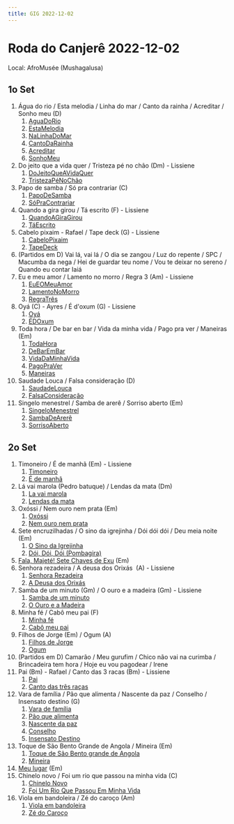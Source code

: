 ```yaml
---
title: GIG 2022-12-02
---
```


# Roda do Canjerê 2022-12-02

Local: AfroMusée (Mushagalusa)

## 1o Set

1. Água do rio / Esta melodia / Linha do mar / Canto da rainha / Acreditar / Sonho meu (D)
	1. [AguaDoRio](letras/AguaDoRio.md)
	3. [EstaMelodia](letras/EstaMelodia.md)
	4. [NaLinhaDoMar](letras/NaLinhaDoMar.md)
	5. [CantoDaRainha](letras/CantoDaRainha.md)
	6. [Acreditar](letras/Acreditar.md)
	7. [SonhoMeu](letras/SonhoMeu.md)
2. Do jeito que a vida quer / Tristeza pé no chão (Dm) - Lissiene
	1. [DoJeitoQueAVidaQuer](letras/DoJeitoQueAVidaQuer.md)
	2. [TristezaPéNoChão](letras/TristezaPéNoChão.md)
3. Papo de samba / Só pra contrariar (C)
	1. [PapoDeSamba](letras/PapoDeSamba.md)
	2. [SóPraContrariar](letras/SóPraContrariar.md)
4. Quando a gira girou / Tá escrito (F) - Lissiene
	1. [QuandoAGiraGirou](letras/QuandoAGiraGirou.md)
	2. [TáEscrito](letras/TáEscrito.md)
5. Cabelo pixaim - Rafael / Tape deck (G) - Lissiene
	1. [CabeloPixaim](letras/CabeloPixaim.md)
	2. [TapeDeck](letras/TapeDeck.md)
6. (Partidos em D) Vai lá, vai lá / O dia se zangou / Luz do repente / SPC / Macumba da nega / Hei de guardar teu nome / Vou te deixar no sereno / Quando eu contar Iaiá
7. Eu e meu amor / Lamento no morro / Regra 3 (Am) - Lissiene
	1. [EuEOMeuAmor](letras/EuEOMeuAmor.md)
	2. [LamentoNoMorro](letras/LamentoNoMorro.md)
	3. [RegraTrês](letras/RegraTrês.md)
8. Oyá (C) - Ayres / É d'oxum (G) - Lissiene
	1. [Oyá](letras/Oyá.md)
	2. [ÉDOxum](letras/ÉDOxum.md)
9. Toda hora / De bar en bar / Vida da minha vida / Pago pra ver / Maneiras (Em)
	1. [TodaHora](letras/TodaHora.md)
	2. [DeBarEmBar](letras/DeBarEmBar.md)
	3. [VidaDaMinhaVida](letras/VidaDaMinhaVida.md)
	4. [PagoPraVer](letras/PagoPraVer.md)
	5. [Maneiras](letras/Maneiras.md)
10. Saudade Louca / Falsa consideração (D)
	1. [SaudadeLouca](letras/SaudadeLouca.md)
	2. [FalsaConsideração](letras/FalsaConsideração.md)
11. Singelo menestrel / Samba de arerê / Sorriso aberto (Em)
	1. [SingeloMenestrel](letras/SingeloMenestrel.md)
	2. [SambaDeArerê](letras/SambaDeArerê.md)
	3. [SorrisoAberto](letras/SorrisoAberto.md)

## 2o Set

1. Timoneiro / É de manhã (Em) - Lissiene
	1. [Timoneiro](letras/Timoneiro.md)
	2. [É de manhã](letras/É%20de%20manhã.md)
2. Lá vai marola (Pedro batuque) / Lendas da mata (Dm)
	1. [La vai marola](letras/La%20vai%20marola.md)
	2. [Lendas da mata](letras/Lendas%20da%20mata.md)
3. Oxóssi / Nem ouro nem prata (Em)
	1. [Oxóssi](letras/Oxóssi.md)
	2. [Nem ouro nem prata](letras/Nem%20ouro%20nem%20prata.md)
4. Sete encruzilhadas / O sino da igrejinha / Dói dói dói / Deu meia noite (Em)
	1. [O Sino da Igrejinha](letras/O%20Sino%20da%20Igrejinha.md)
	2. [Dói, Dói, Dói (Pombagira)](letras/Dói,%20Dói,%20Dói%20(Pombagira).md)
5. [Fala, Majeté! Sete Chaves de Exu](letras/Fala,%20Majeté!%20Sete%20Chaves%20de%20Exu.md) (Em)
6. Senhora rezadeira / A deusa dos Orixás  (A) - Lissiene
	1. [Senhora Rezadeira](letras/Senhora%20Rezadeira.md)
	2. [A Deusa dos Orixás](letras/A%20Deusa%20dos%20Orixás.md)
7. Samba de um minuto (Gm) / O ouro e a madeira (Gm) - Lissiene
	1. [Samba de um minuto](letras/Samba%20de%20um%20minuto.md)
	2. [O Ouro e a Madeira](letras/O%20Ouro%20e%20a%20Madeira.md)
8. Minha fé / Cabô meu pai (F)
	1. [Minha fé](letras/Minha%20fé.md)
	2. [Cabô meu pai](letras/Cabô%20meu%20pai.md)
9. Filhos de Jorge (Em) / Ogum (A)
	1. [Filhos de Jorge](letras/Filhos%20de%20Jorge.md)
	2. [Ogum](letras/Ogum.md)
10. (Partidos em D) Camarão / Meu gurufim / Chico não vai na curimba / Brincadeira tem hora / Hoje eu vou pagodear / Irene
11. Pai (Bm) - Rafael / Canto das 3 racas (Bm) - Lissiene
	1. [Pai](letras/Pai.md)
	2. [Canto das três raças](letras/Canto%20das%20três%20raças.md)
12. Vara de família / Pão que alimenta / Nascente da paz / Conselho / Insensato destino (G)
	1. [Vara de família](letras/Vara%20de%20família.md)
	2. [Pão que alimenta](letras/Pão%20que%20alimenta.md)
	3. [Nascente da paz](letras/Nascente%20da%20paz.md)
	4. [Conselho](letras/Conselho.md)
	5. [Insensato Destino](letras/Insensato%20Destino.md)
13. Toque de São Bento Grande de Angola / Mineira (Em)
	1. [Toque de São Bento grande de Angola](letras/Toque%20de%20São%20Bento%20grande%20de%20Angola.md)
	2. [Mineira](letras/Mineira.md)
14. [Meu lugar](letras/Meu%20lugar.md) (Em)
15. Chinelo novo / Foi um rio que passou na minha vida (C)
	1. [Chinelo Novo](letras/Chinelo%20Novo.md)
	2. [Foi Um Rio Que Passou Em Minha Vida](letras/Foi%20Um%20Rio%20Que%20Passou%20Em%20Minha%20Vida.md)
16. Viola em bandoleira / Zé do caroço (Am)
	1. [Viola em bandoleira](letras/Viola%20em%20bandoleira.md)
	2. [Zé do Caroço](letras/Zé%20do%20Caroço.md)